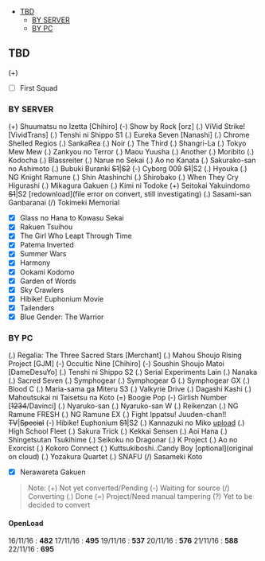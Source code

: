 <!-- toc orderedList:0 depthFrom:1 depthTo:3 -->

- [TBD](#tbd)
	- [BY SERVER](#by-server)
	- [BY PC](#by-pc)

<!-- tocstop -->

## TBD
(+)
- [ ] First Squad

### BY SERVER
(+) Shuumatsu no Izetta [Chihiro]
(-) Show by Rock [orz]
(.) ViVid Strike! [VividTrans]
(.) Tenshi ni Shippo S1
(.) Eureka Seven [Nanashi]
(.) Chrome Shelled Regios
(.) SankaRea
(.) Noir
(.) The Third
(.) Shangri-La
(.) Tokyo Mew Mew
(.) Zankyou no Terror
(.) Maou Yuusha
(.) Another
(.) Moribito
(.) Kodocha
(.) Blassreiter
(.) Narue no Sekai
(.) Ao no Kanata
(.) Sakurako-san no Ashimoto
(.) Bubuki Buranki ~~S1~~|~~S2~~
(-) Cyborg 009 ~~S1~~|S2
(.) Hyouka
(.) NG Knight Ramune
(.) Shin Atashinchi
(.) Shirobako
(.) When They Cry Higurashi
(.) Mikagura Gakuen
(.) Kimi ni Todoke
(+) Seitokai Yakuindomo ~~S1~~|S2 [redownload](file error on convert, still investigating)
(.) Sasami-san Ganbaranai
(/) Tokimeki Memorial
- [x] Glass no Hana to Kowasu Sekai
- [x] Rakuen Tsuihou
- [x] The Girl Who Leapt Through Time
- [x] Patema Inverted
- [x] Summer Wars
- [x] Harmony
- [x] Ookami Kodomo
- [x] Garden of Words
- [x] Sky Crawlers
- [x] Hibike! Euphonium Movie
- [x] Tailenders
- [x] Blue Gender: The Warrior

### BY PC
(.) Regalia: The Three Sacred Stars [Merchant]
(.) Mahou Shoujo Rising Project [GJM]
(-) Occultic Nine [Chihiro]
(-) Soushin Shoujo Matoi [DameDesuYo]
(.) Tenshi ni Shippo S2
(.) Serial Experiments Lain
(.) Nanaka
(.) Sacred Seven
(.) Symphogear
(.) Symphogear G
(.) Symphogear GX
(.) Blood C
(.) Maria-sama ga Miteru S3
(.) Valkyrie Drive
(.) Dagashi Kashi
(.) Mahoutsukai ni Taisetsu na Koto
(=) Boogie Pop
(-) Girlish Number [~~1234~~/Davinci]
(.) Nyaruko-san
(.) Nyaruko-san W
(.) Reikenzan
(.) NG Ramune FRESH
(.) NG Ramune EX
(.) Fight Ippatsu! Juuden-chan!! ~~TV~~|~~Special~~
(-) Hibike! Euphonium ~~S1~~|S2
(.) Kannazuki no Miko [upload](KBagi)
(.) High School Fleet
(.) Sakura Trick
(.) Kekkai Sensen
(.) Aoi Hana
(.) Shingetsutan Tsukihime
(.) Seikoku no Dragonar
(.) K Project
(.) Ao no Exorcist
(.) Kokoro Connect
(.) Kuttsukiboshi..Candy Boy [optional](original on cloud)
(.) Yozakura Quartet
(.) SNAFU
(/) Sasameki Koto
- [x] Nerawareta Gakuen

> Note:
> (+) Not yet converted/Pending
> (-) Waiting for source
> (/) Converting
> (.) Done
> (=) Project/Need manual tampering
> (?) Yet to be decided to convert

<!-- untoc -->
#### OpenLoad
16/11/16 : __482__
17/11/16 : __495__
19/11/16 : __537__
20/11/16 : __576__
21/11/16 : __588__
22/11/16 : __695__